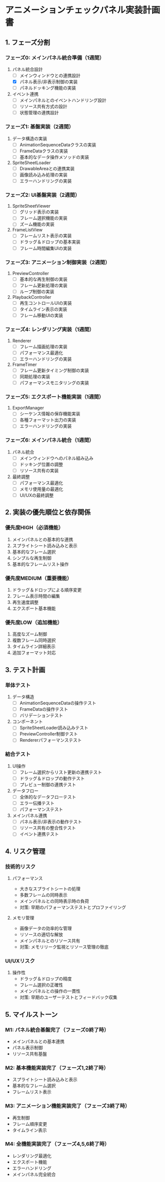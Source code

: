 # アニメーションチェックパネル実装計画書

## 1. フェーズ分割

### フェーズ0: メインパネル統合準備（1週間）
1. パネル統合設計
    - [ ] メインウィンドウとの連携設計
    - [x] パネル表示/非表示制御の実装
    - [ ] パネルドッキング機能の実装

2. イベント連携
    - [ ] メインパネルとのイベントハンドリング設計
    - [ ] リソース共有方式の設計
    - [ ] 状態管理の連携設計

### フェーズ1: 基盤実装（2週間）
1. データ構造の実装
    - [ ] AnimationSequenceDataクラスの実装
    - [ ] FrameDataクラスの実装
    - [ ] 基本的なデータ操作メソッドの実装

2. SpriteSheetLoader
    - [ ] DrawableAreaとの連携実装
    - [ ] 画像読み込み処理の実装
    - [ ] エラーハンドリングの実装

### フェーズ2: UI基盤実装（2週間）
1. SpriteSheetViewer
    - [ ] グリッド表示の実装
    - [ ] フレーム選択機能の実装
    - [ ] ズーム機能の実装

2. FrameListView
    - [ ] フレームリスト表示の実装
    - [ ] ドラッグ＆ドロップの基本実装
    - [ ] フレーム時間編集UIの実装

### フェーズ3: アニメーション制御実装（2週間）
1. PreviewController
    - [ ] 基本的な再生制御の実装
    - [ ] フレーム更新処理の実装
    - [ ] ループ制御の実装

2. PlaybackController
    - [ ] 再生コントロールUIの実装
    - [ ] タイムライン表示の実装
    - [ ] フレーム移動UIの実装

### フェーズ4: レンダリング実装（1週間）
1. Renderer
    - [ ] フレーム描画処理の実装
    - [ ] パフォーマンス最適化
    - [ ] エラーハンドリングの実装

2. FrameTimer
    - [ ] フレーム更新タイミング制御の実装
    - [ ] 同期処理の実装
    - [ ] パフォーマンスモニタリングの実装

### フェーズ5: エクスポート機能実装（1週間）
1. ExportManager
    - [ ] シーケンス情報の保存機能実装
    - [ ] 各種フォーマット出力の実装
    - [ ] エラーハンドリングの実装

### フェーズ6: メインパネル統合（1週間）
1. パネル統合
    - [ ] メインウィンドウへのパネル組み込み
    - [ ] ドッキング位置の調整
    - [ ] リソース共有の実装

2. 最終調整
    - [ ] パフォーマンス最適化
    - [ ] メモリ使用量の最適化
    - [ ] UI/UXの最終調整

## 2. 実装の優先順位と依存関係

### 優先度HIGH（必須機能）
1. メインパネルとの基本的な連携
2. スプライトシート読み込みと表示
3. 基本的なフレーム選択
4. シンプルな再生制御
5. 基本的なフレームリスト操作

### 優先度MEDIUM（重要機能）
1. ドラッグ＆ドロップによる順序変更
2. フレーム表示時間の編集
3. 再生速度調整
4. エクスポート基本機能

### 優先度LOW（追加機能）
1. 高度なズーム制御
2. 複数フレーム同時選択
3. タイムライン詳細表示
4. 追加フォーマット対応

## 3. テスト計画

### 単体テスト
1. データ構造
    - [ ] AnimationSequenceDataの操作テスト
    - [ ] FrameDataの操作テスト
    - [ ] バリデーションテスト

2. コンポーネント
    - [ ] SpriteSheetLoader読み込みテスト
    - [ ] PreviewController制御テスト
    - [ ] Rendererパフォーマンステスト

### 結合テスト
1. UI操作
    - [ ] フレーム選択からリスト更新の連携テスト
    - [ ] ドラッグ＆ドロップの動作テスト
    - [ ] プレビュー制御の連携テスト

2. データフロー
    - [ ] 全体的なデータフローテスト
    - [ ] エラー伝播テスト
    - [ ] パフォーマンステスト

3. メインパネル連携
    - [ ] パネル表示/非表示の動作テスト
    - [ ] リソース共有の整合性テスト
    - [ ] イベント連携テスト

## 4. リスク管理

### 技術的リスク
1. パフォーマンス
    - 大きなスプライトシートの処理
    - 多数フレームの同時表示
    - メインパネルとの同時表示時の負荷
    - 対策: 早期のパフォーマンステストとプロファイリング

2. メモリ管理
    - 画像データの効率的な管理
    - リソースの適切な解放
    - メインパネルとのリソース共有
    - 対策: メモリリーク監視とリソース管理の徹底

### UI/UXリスク
1. 操作性
    - ドラッグ＆ドロップの精度
    - フレーム選択の正確性
    - メインパネルとの操作の一貫性
    - 対策: 早期のユーザーテストとフィードバック収集

## 5. マイルストーン

### M1: パネル統合基盤完了（フェーズ0終了時）
- メインパネルとの基本連携
- パネル表示制御
- リソース共有基盤

### M2: 基本機能実装完了（フェーズ1,2終了時）
- スプライトシート読み込みと表示
- 基本的なフレーム選択
- フレームリスト表示

### M3: アニメーション機能実装完了（フェーズ3終了時）
- 再生制御
- フレーム順序変更
- タイムライン表示

### M4: 全機能実装完了（フェーズ4,5,6終了時）
- レンダリング最適化
- エクスポート機能
- エラーハンドリング
- メインパネル完全統合
